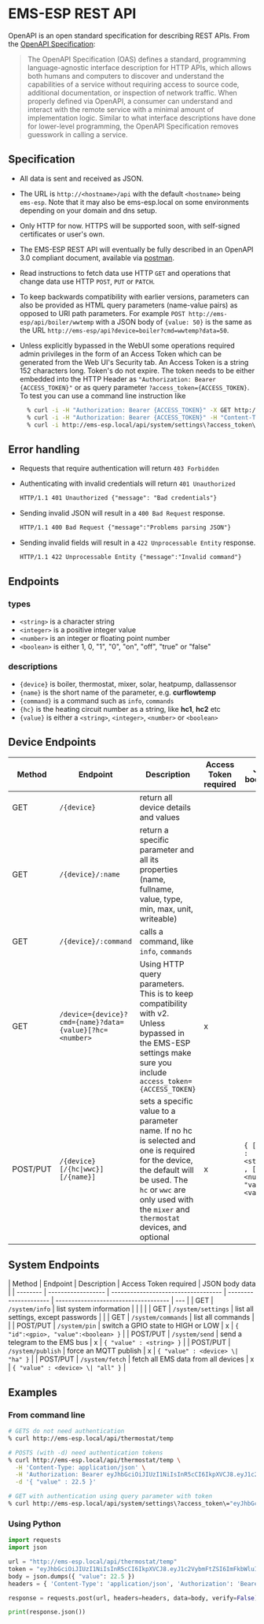 # EMS-ESP REST API

OpenAPI is an open standard specification for describing REST APIs. From the [OpenAPI Specification](https://github.com/OAI/OpenAPI-Specification):

> The OpenAPI Specification (OAS) defines a standard, programming language-agnostic interface description for HTTP APIs, which allows both humans and computers to discover and understand the capabilities of a service without requiring access to source code, additional documentation, or inspection of network traffic. When properly defined via OpenAPI, a consumer can understand and interact with the remote service with a minimal amount of implementation logic. Similar to what interface descriptions have done for lower-level programming, the OpenAPI Specification removes guesswork in calling a service.

## Specification

- All data is sent and received as JSON.
- The URL is `http://<hostname>/api` with the default `<hostname>` being `ems-esp`. Note that it may also be ems-esp.local on some environments depending on your domain and dns setup.
- Only HTTP for now. HTTPS will be supported soon, with self-signed certificates or user's own.
- The EMS-ESP REST API will eventually be fully described in an OpenAPI 3.0 compliant document, available via [postman](https://www.postman.com/collections/479af3935991ac030130).
- Read instructions to fetch data use HTTP `GET` and operations that change data use HTTP `POST`, `PUT` or `PATCH`.
- To keep backwards compatibility with earlier versions, parameters can also be provided as HTML query parameters (name-value pairs) as opposed to URI path parameters. For example `POST http://ems-esp/api/boiler/wwtemp` with a JSON body of `{value: 50}` is the same as the URL `http://ems-esp/api?device=boiler?cmd=wwtemp?data=50`.
- Unless explicitly bypassed in the WebUI some operations required admin privileges in the form of an Access Token which can be generated from the Web UI's Security tab. An Access Token is a string 152 characters long. Token's do not expire. The token needs to be either embedded into the HTTP Header as `"Authorization: Bearer {ACCESS_TOKEN}"` or as query parameter `?access_token={ACCESS_TOKEN}`. To test you can use a command line instruction like

  ```bash
    % curl -i -H "Authorization: Bearer {ACCESS_TOKEN}" -X GET http://ems-esp/api/system/settings
    % curl -i -H "Authorization: Bearer {ACCESS_TOKEN}" -H "Content-Type: application/json" -d '{ "name": "wwtemp", "value":60}' http://ems-esp/api/boiler
    % curl -i http://ems-esp.local/api/system/settings\?access_token\="{ACCESS_TOKEN}"
  ```

## Error handling

- Requests that require authentication will return `403 Forbidden`
- Authenticating with invalid credentials will return `401 Unauthorized`

  ```html
  HTTP/1.1 401 Unauthorized {"message": "Bad credentials"}
  ```

- Sending invalid JSON will result in a `400 Bad Request` response.

  ```html
  HTTP/1.1 400 Bad Request {"message":"Problems parsing JSON"}
  ```

- Sending invalid fields will result in a `422 Unprocessable Entity` response.

  ```html
  HTTP/1.1 422 Unprocessable Entity {"message":"Invalid command"}
  ```

## Endpoints

### types

- `<string>` is a character string
- `<integer>` is a positive integer value
- `<number>` is an integer or floating point number
- `<boolean>` is either 1, 0, "1", "0", "on", "off", "true" or "false"

### descriptions

- `{device}` is boiler, thermostat, mixer, solar, heatpump, dallassensor
- `{name}` is the short name of the parameter, e.g. **curflowtemp**
- `{command}` is a command such as `info`, `commands`
- `{hc}` is the heating circuit number as a string, like **hc1**, **hc2** etc
- `{value}` is either a `<string>`, `<integer>`, `<number>` or `<boolean>`

## Device Endpoints

| Method   | Endpoint                                                | Description                                                                                                                                                                                                           | Access Token required | JSON body data                                                 |
| -------- | ------------------------------------------------------- | --------------------------------------------------------------------------------------------------------------------------------------------------------------------------------------------------------------------- | --------------------- | -------------------------------------------------------------- |
| GET      | `/{device}`                                             | return all device details and values                                                                                                                                                                                  |                       |                                                                |
| GET      | `/{device}/:name`                                       | return a specific parameter and all its properties (name, fullname, value, type, min, max, unit, writeable)                                                                                                           |                       |                                                                |
| GET      | `/{device}/:command`                                    | calls a command, like `info`, `commands`                                                                                                                                                                              |                       |                                                                |
| GET      | `/device={device}?cmd={name}?data={value}[?hc=<number>` | Using HTTP query parameters. This is to keep compatibility with v2. Unless bypassed in the EMS-ESP settings make sure you include `access_token={ACCESS_TOKEN}`                                                       | x                     |
| POST/PUT | `/{device}[/{hc\|wwc}][/{name}]`                        | sets a specific value to a parameter name. If no hc is selected and one is required for the device, the default will be used. The `hc` or `wwc` are only used with the `mixer` and `thermostat` devices, and optional | x                     | `{ ["name" : <string>] , ["hc": <number>], "value": <value> }` |

## System Endpoints

| Method   | Endpoint           | Description                         | Access Token required | JSON body data                       |
| -------- | ------------------ | ----------------------------------- | --------------------- | ------------------------------------ | --- |
| GET      | `/system/info`     | list system information             |                       |                                      |     |
| GET      | `/system/settings` | list all settings, except passwords |                       |
| GET      | `/system/commands` | list all commands                   |                       |
| POST/PUT | `/system/pin`      | switch a GPIO state to HIGH or LOW  | x                     | `{ "id":<gpio>, "value":<boolean> }` |
| POST/PUT | `/system/send`     | send a telegram to the EMS bus      | x                     | `{ "value" : <string> }`             |
| POST/PUT | `/system/publish`  | force an MQTT publish               | x                     | `{ "value" : <device> \| "ha" }`     |
| POST/PUT | `/system/fetch`    | fetch all EMS data from all devices | x                     | `{ "value" : <device> \| "all" }`    |

## Examples

### From command line

```bash
# GETS do not need authentication
% curl http://ems-esp.local/api/thermostat/temp

# POSTS (with -d) need authentication tokens
% curl http://ems-esp.local/api/thermostat/temp \
  -H 'Content-Type: application/json' \
  -H 'Authorization: Bearer eyJhbGciOiJIUzI1NiIsInR5cCI6IkpXVCJ8.eyJ1c2VybmFtZSI6ImFkbWluIiwiYWRtaW4iOnRydWUsInZlcnNpb24iOiIzLjEuMWIwIn0.qeGT53Aom4rDYeIT1Pr4BSMdeWyf4_zN9ue2c51ZnM0' \
  -d '{ "value" : 22.5 }'

# GET with authentication using query parameter with token
% curl http://ems-esp.local/api/system/settings\?access_token\="eyJhbGciOiJIUzI1NiIsInR5cCI6IkpXVCJ8.eyJ1c2VybmFtZSI6ImFkbWluIiwiYWRtaW4iOnRydWUsInZlcnNpb24iOiIzLjEuMWIwIn0.qeGT53Aom4rDYeIT1Pr4BSMdeWyf4_zN9ue2c51ZnM0"
```

### Using Python

```python
import requests
import json

url = "http://ems-esp.local/api/thermostat/temp"
token = "eyJhbGciOiJIUzI1NiIsInR5cCI6IkpXVCJ8.eyJ1c2VybmFtZSI6ImFkbWluIiwiYWRtaW4iOnRydWUsInZlcnNpb24iOiIzLjEuMWIwIn0.qeGT53Aom4rDYeIT1Pr4BSMdeWyf4_zN9ue2c51ZnM0"
body = json.dumps({ "value": 22.5 })
headers = { 'Content-Type': 'application/json', 'Authorization': 'Bearer ' + token }

response = requests.post(url, headers=headers, data=body, verify=False)

print(response.json())
```
